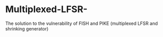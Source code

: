 # Multiplexed-LFSR-
The solution to the vulnerability of FISH and PIKE (multiplexed LFSR and shrinking generator)
